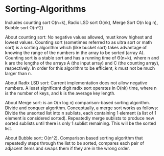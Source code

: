 # Sorting-Algorithms
Includes counting sort O(n+k), Radix LSD sort O(nk), Merge Sort O(n log n), Bubble sort O(n^2)

About counting sort: No negative values allowed, must know highest and lowest values.
Counting sort (sometimes referred to as ultra sort or math sort) is a sorting algorithm which (like bucket sort) takes advantage of knowing the range of the numbers in the array to be sorted (array A).
Counting sort is a stable sort and has a running time of Θ(n+k), where n and k are the lengths of the arrays A (the input array) and C (the counting array), respectively. In order for this algorithm to be efficient, k must not be much larger than n.

About Radix LSD sort: Current implementation does not allow negative numbers. A least significant digit radix sort operates in O(nk) time, where n is the number of keys, and k is the average key length.

About Merge sort:  is an O(n log n) comparison-based sorting algorithm. Divide and conquer algorithm. Conceptually, a merge sort works as follows: Divide the unsorted list into n sublists, each containing 1 element (a list of 1 element is considered sorted). Repeatedly merge sublists to produce new sorted sublists until there is only 1 sublist remaining. This will be the sorted list.

About Bubble sort: O(n^2). Comparison based sorting algorithm that repeatedly steps through the list to be sorted, compares each pair of adjacent items and swaps them if they are in the wrong order.